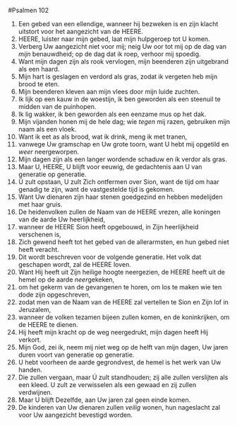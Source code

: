 #Psalmen 102
1. Een gebed van een ellendige, wanneer hij bezweken is en zijn klacht uitstort voor het aangezicht van de HEERE. 
2. HEERE, luister naar mijn gebed, laat mijn hulpgeroep tot U komen. 
3. Verberg Uw aangezicht niet voor mij; neig Uw oor tot mij op de dag van *mijn* benauwdheid; op de dag dat ik roep, verhoor mij spoedig. 
4. Want mijn dagen zijn als rook vervlogen, mijn beenderen zijn uitgebrand als een haard. 
5. Mijn hart is geslagen en verdord als gras, zodat ik vergeten heb mijn brood te eten. 
6. Mijn beenderen kleven aan mijn vlees door mijn luide zuchten. 
7. Ik lijk op een kauw in de woestijn, ik ben geworden als een steenuil te midden van de puinhopen. 
8. Ik lig wakker, ik ben geworden als een eenzame mus op het dak. 
9. Mijn vijanden honen mij de hele dag; wie *tegen* mij razen, gebruiken mijn naam als een vloek. 
10. Want ik eet as als brood, wat ik drink, meng ik met tranen, 
11. vanwege Uw gramschap en Uw grote toorn, want U hebt mij opgetild en *weer* neergeworpen. 
12. Mijn dagen zijn als een langer wordende schaduw en ík verdor als gras. 
13. Maar U, HEERE, U blijft voor eeuwig, de gedachtenis aan U van generatie op generatie. 
14. Ú zult opstaan, U zult Zich ontfermen over Sion, want de tijd om haar genadig te zijn, want de vastgestelde tijd is gekomen. 
15. Want Uw dienaren zijn haar stenen goedgezind en hebben medelijden met haar gruis. 
16. De heidenvolken zullen de Naam van de HEERE vrezen, alle koningen van de aarde Uw heerlijkheid, 
17. wanneer de HEERE Sion heeft opgebouwd, in Zijn heerlijkheid verschenen is, 
18. Zich gewend heeft tot het gebed van de allerarmsten, en hun gebed niet heeft veracht. 
19. Dit wordt beschreven voor de volgende generatie. Het volk dat geschapen wordt, zal de HEERE loven. 
20. Want Hij heeft uit Zijn heilige hoogte neergezien, de HEERE heeft uit de hemel op de aarde *neer*gekeken, 
21. om het gekerm van de gevangenen te horen, om los te maken wie ten dode zijn opgeschreven, 
22. zodat men van de Naam van de HEERE zal vertellen te Sion en Zijn lof in Jeruzalem, 
23. wanneer de volken tezamen bijeen zullen komen, en de koninkrijken, om de HEERE te dienen. 
24. Hij heeft mijn kracht op de weg neergedrukt, mijn dagen heeft Hij verkort. 
25. Mijn God, zei ik, neem mij niet weg op de helft van mijn dagen, Uw jaren duren voort van generatie op generatie. 
26. U hebt voorheen de aarde gegrondvest, de hemel is het werk van Uw handen. 
27. Die zullen vergaan, maar Ú zult standhouden; zij alle zullen verslijten als een kleed. U zult ze verwisselen als een gewaad en zij zullen verdwijnen. 
28. Maar U blijft Dezelfde, aan Uw jaren zal geen einde komen. 
29. De kinderen van Uw dienaren zullen *veilig* wonen, hun nageslacht zal voor Uw aangezicht bevestigd worden.
